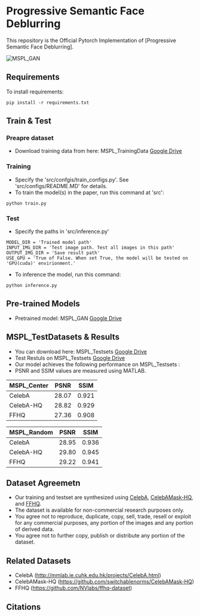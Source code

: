 # Progressive Semantic Face Deblurring

This repository is the Official Pytorch Implementation of [Progressive Semantic Face Deblurring]. 

![MSPL_GAN](/images/mspl_gan.png)


## Requirements
To install requirements:
```setup
pip install -r requirements.txt
```

## Train & Test
### Preapre dataset
+ Download training data from here: MSPL_TrainingData [Google Drive](https://drive.google.com/drive/folders/1ZE5EAgYxW-KE0EGPGQfU8KHAv6qHV8gy?usp=sharing)
 

### Training
+ Specify the 'src/confgis/train_configs.py'. See 'src/configs/README.MD' for details. 
+ To train the model(s) in the paper, run this command at 'src':
```train
python train.py
```

### Test
+ Specify the paths in 'src/inference.py'
```
MODEL_DIR = 'Trained model path'
INPUT_IMG_DIR = 'Test image path. Test all images in this path'
OUTPUT_IMG_DIR = 'Save result path'
USE_GPU = 'True of False. When set True, the model will be tested on 'GPU(cuda)' envirionment.'
```
+ To inference the model, run this command:
```inference
python inference.py
```

## Pre-trained Models
+ Pretrained model: MSPL_GAN [Google Drive](https://drive.google.com/drive/folders/1W55HWWkv3PhexuRBa9xCVjdC6WWcc5al?usp=sharing)


## MSPL_TestDatasets & Results
+ You can download here: MSPL_Testsets [Google Drive](https://drive.google.com/drive/folders/1522V-vcngc48PdIKNEee0jVb3uGKMVpd?usp=sharing)
+ Test Restuls on MSPL_Testsets [Google Drive](https://drive.google.com/drive/folders/1mmK7qDhxOOehYCeTNMOTI0RhBj1HUDqx?usp=sharing)
+ Our model achieves the following performance on MSPL_Testsets :
+ PSNR and SSIM values are measured using MATLAB.

| MSPL_Center   | PSNR      | SSIM      |
| ------------- | --------- | --------- |
| CelebA        | 28.07     | 0.921     |
| CelebA-HQ     | 28.82     | 0.929     |
| FFHQ          | 27.36     | 0.908     |

| MSPL_Random   | PSNR      | SSIM      |
| ------------- | --------- | --------- |
| CelebA        | 28.95     | 0.936     |
| CelebA-HQ     | 29.80     | 0.945     |
| FFHQ          | 29.22     | 0.941     |

## Dataset Agreemetn
+ Our training and testset are synthesized using [CelebA](http://mmlab.ie.cuhk.edu.hk/projects/CelebA.html), [CelebAMask-HQ](https://github.com/switchablenorms/CelebAMask-HQ), and [FFHQ](https://github.com/NVlabs/ffhq-dataset).
+ The dataset is available for non-commercial research purposes only.
+ You agree not to reproduce, duplicate, copy, sell, trade, resell or exploit for any commercial purposes, any portion of the images and any portion of derived data.
+ You agree not to further copy, publish or distribute any portion of the dataset. 


## Related Datasets
+ CelebA (http://mmlab.ie.cuhk.edu.hk/projects/CelebA.html)
+ CelebAMask-HQ (https://github.com/switchablenorms/CelebAMask-HQ)
+ FFHQ (https://github.com/NVlabs/ffhq-dataset)

## Citations

